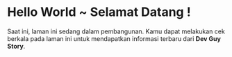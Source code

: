 # Hello World ~ Selamat Datang ! #

Saat ini, laman ini sedang dalam pembangunan. Kamu dapat melakukan cek berkala pada laman ini untuk mendapatkan informasi terbaru dari **Dev Guy Story**.
